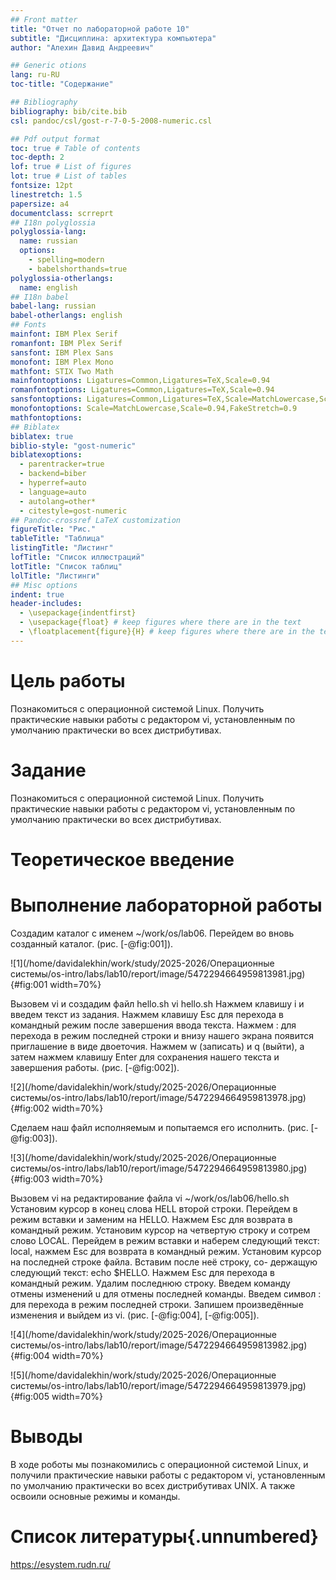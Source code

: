 ```yaml
---
## Front matter
title: "Отчет по лабораторной работе 10"
subtitle: "Дисциплина: архитектура компьютера"
author: "Алехин Давид Андреевич"

## Generic otions
lang: ru-RU
toc-title: "Содержание"

## Bibliography
bibliography: bib/cite.bib
csl: pandoc/csl/gost-r-7-0-5-2008-numeric.csl

## Pdf output format
toc: true # Table of contents
toc-depth: 2
lof: true # List of figures
lot: true # List of tables
fontsize: 12pt
linestretch: 1.5
papersize: a4
documentclass: scrreprt
## I18n polyglossia
polyglossia-lang:
  name: russian
  options:
	- spelling=modern
	- babelshorthands=true
polyglossia-otherlangs:
  name: english
## I18n babel
babel-lang: russian
babel-otherlangs: english
## Fonts
mainfont: IBM Plex Serif
romanfont: IBM Plex Serif
sansfont: IBM Plex Sans
monofont: IBM Plex Mono
mathfont: STIX Two Math
mainfontoptions: Ligatures=Common,Ligatures=TeX,Scale=0.94
romanfontoptions: Ligatures=Common,Ligatures=TeX,Scale=0.94
sansfontoptions: Ligatures=Common,Ligatures=TeX,Scale=MatchLowercase,Scale=0.94
monofontoptions: Scale=MatchLowercase,Scale=0.94,FakeStretch=0.9
mathfontoptions:
## Biblatex
biblatex: true
biblio-style: "gost-numeric"
biblatexoptions:
  - parentracker=true
  - backend=biber
  - hyperref=auto
  - language=auto
  - autolang=other*
  - citestyle=gost-numeric
## Pandoc-crossref LaTeX customization
figureTitle: "Рис."
tableTitle: "Таблица"
listingTitle: "Листинг"
lofTitle: "Список иллюстраций"
lotTitle: "Список таблиц"
lolTitle: "Листинги"
## Misc options
indent: true
header-includes:
  - \usepackage{indentfirst}
  - \usepackage{float} # keep figures where there are in the text
  - \floatplacement{figure}{H} # keep figures where there are in the text
---
```


# Цель работы

Познакомиться с операционной системой Linux. Получить практические навыки работы с редактором vi, установленным по умолчанию практически во всех дистрибутивах.

# Задание

Познакомиться с операционной системой Linux. Получить практические навыки работы с редактором vi, установленным по умолчанию практически во всех дистрибутивах.

# Теоретическое введение



# Выполнение лабораторной работы



Создадим каталог с именем ~/work/os/lab06.
Перейдем во вновь созданный каталог. (рис. [-@fig:001]).

![1](/home/davidalekhin/work/study/2025-2026/Операционные системы/os-intro/labs/lab10/report/image/5472294664959813981.jpg){#fig:001 width=70%}

Вызовем vi и создадим файл hello.sh vi hello.sh 
Нажмем клавишу i и введем текст из задания.
Нажмем клавишу Esc для перехода в командный режим после завершения ввода текста.
Нажмем : для перехода в режим последней строки и внизу нашего экрана появится приглашение в виде двоеточия.
Нажмем w (записать) и q (выйти), а затем нажмем клавишу Enter для сохранения нашего текста и завершения работы. (рис. [-@fig:002]).

![2](/home/davidalekhin/work/study/2025-2026/Операционные системы/os-intro/labs/lab10/report/image/5472294664959813978.jpg){#fig:002 width=70%}

Сделаем наш файл исполняемым и попытаемся его исполнить. (рис. [-@fig:003]).

![3](/home/davidalekhin/work/study/2025-2026/Операционные системы/os-intro/labs/lab10/report/image/5472294664959813980.jpg){#fig:003 width=70%}

Вызовем vi на редактирование файла vi ~/work/os/lab06/hello.sh
Установим курсор в конец слова HELL второй строки.
Перейдем в режим вставки и заменим на HELLO. Нажмем Esc для возврата в командный режим.
Установим курсор на четвертую строку и сотрем слово LOCAL.
Перейдем в режим вставки и наберем следующий текст: local, нажмем Esc для возврата в командный режим.
Установим курсор на последней строке файла. Вставим после неё строку, со- держащую следующий текст: echo $HELLO.
Нажмем Esc для перехода в командный режим.
Удалим последнюю строку.
Введем команду отмены изменений u для отмены последней команды.
Введем символ : для перехода в режим последней строки. Запишем произведённые изменения и выйдем из vi. (рис. [-@fig:004], [-@fig:005]).

![4](/home/davidalekhin/work/study/2025-2026/Операционные системы/os-intro/labs/lab10/report/image/5472294664959813982.jpg){#fig:004 width=70%}

![5](/home/davidalekhin/work/study/2025-2026/Операционные системы/os-intro/labs/lab10/report/image/5472294664959813979.jpg){#fig:005 width=70%}

# Выводы

В ходе роботы мы познакомились с операционной системой Linux, и получили практические навыки работы с редактором vi, установленным по умолчанию практически во всех дистрибутивах UNIX. А также освоили основные режимы и команды.

# Список литературы{.unnumbered}

https://esystem.rudn.ru/
